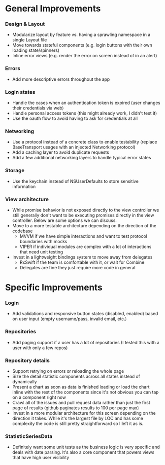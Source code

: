 # General Improvements

### Design & Layout
* Modularize layout by feature vs. having a sprawling namespace in a single Layout file
* Move towards stateful components  (e.g. login buttons with their own loading state/spinners)
* Inline error views (e.g. render the error on screen instead of in an alert)

### Errors
* Add more descriptive errors throughout the app

### Login states
* Handle the cases when an authentication token is expired (user changes their credentials via web)
* Handle personal access tokens (this might already work, I didn't test it)
* Use the oauth flow to avoid having to ask for credentials at all

### Networking
* Use a protocol instead of a concrete class to enable testability (replace BaseTransport usages with an injected Networking protocol)
* Add a caching layer to avoid duplicate requests
* Add a few additional networking layers to handle typical error states

### Storage
* Use the keychain instead of NSUserDefaults to store sensitive information

### View architecture
* While promise behavior is not exposed directly to the view controller we still generally don't want to be executing promises directly in the view controller. Below are some options we can discuss.
* Move to a more testable architecture depending on the direction of the codebase
	* MVVM if we have simple interactions and want to test protocol boundaries with mocks
	* VIPER if individual modules are complex with a lot of interactions that need unit testing
* Invest in a lightweight bindings system to move away from delegates
	* RxSwift if the team is comfortable with it, or wait for Combine
	* Delegates are fine they just require more code in general

# Specific Improvements

### Login
* Add validations and responsive button states (disabled, enabled) based on user input (empty username/pass, invalid email, etc.)

### Repositories
* Add paging support if a user has a lot of repositories (I tested this with a user with only a few repos)

### Repository details
* Support retrying on errors or reloading the whole page
* Size the detail statistic components across all states instead of dynamically
* Present a chart as soon as data is finished loading or load the chart inline with the rest of the components since it's not obvious you can tap on a component right now
* Crawl all of the issues and pull request data rather than just the first page of results (github paginates results to 100 per page max)
* Invest in a more modular architecture for this screen depending on the direction it takes. While it's the largest file by LOC and has some complexity the code is still pretty straightforward so I left it as is.

### StatisticSeriesData
* Definitely want some unit tests as the business logic is very specific and deals with date parsing. It's also a core component that powers views that have high user visibility
